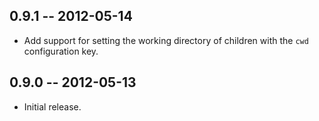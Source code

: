 0.9.1 -- 2012-05-14
-------------------

* Add support for setting the working directory of children
  with the `cwd` configuration key.

0.9.0 -- 2012-05-13
-------------------

* Initial release.
